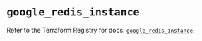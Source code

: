 # `google_redis_instance`

Refer to the Terraform Registry for docs: [`google_redis_instance`](https://registry.terraform.io/providers/hashicorp/google-beta/5.40.0/docs/resources/google_redis_instance).
